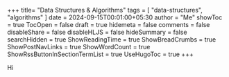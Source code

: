 +++
title= "Data Structures & Algorithms"
tags = [ "data-structures", "algorithms" ]
date = 2024-09-15T00:01:00+05:30
author = "Me"
showToc = true
TocOpen = false
draft = true
hidemeta = false
comments = false
disableShare = false
disableHLJS = false
hideSummary = false
searchHidden = true
ShowReadingTime = true
ShowBreadCrumbs = true
ShowPostNavLinks = true
ShowWordCount = true
ShowRssButtonInSectionTermList = true
UseHugoToc = true
+++

Hi
